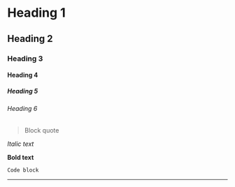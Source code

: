 # Heading 1

## Heading 2

### Heading 3

#### Heading 4

##### Heading 5

###### Heading 6

> Block quote

_Italic text_

**Bold text**

```
Code block
```

---
